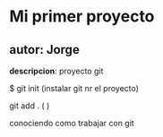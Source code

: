 # Mi primer proyecto
## autor: Jorge 
**descripcion**: proyecto git


$ git init (instalar git nr el proyecto)

git add . ( )

conociendo como trabajar con git